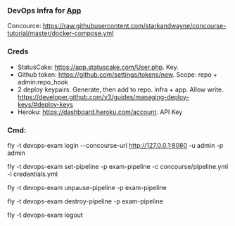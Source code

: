 ### DevOps infra for [App](https://github.com/GardOS/devops-exam-app)

Concource: https://raw.githubusercontent.com/starkandwayne/concourse-tutorial/master/docker-compose.yml

### Creds

- StatusCake: https://app.statuscake.com/User.php. Key.
- Github token: https://github.com/settings/tokens/new. Scope: repo + admin:repo_hook
- 2 deploy keypairs. Generate, then add to repo. infra + app. Allow write. https://developer.github.com/v3/guides/managing-deploy-keys/#deploy-keys
- Heroku: https://dashboard.heroku.com/account. API Key

### Cmd:

fly -t devops-exam login --concourse-url http://127.0.0.1:8080 -u admin -p admin

fly -t devops-exam set-pipeline -p exam-pipeline -c concourse/pipeline.yml -l credentials.yml

fly -t devops-exam unpause-pipeline -p exam-pipeline

fly -t devops-exam destroy-pipeline -p exam-pipeline

fly -t devops-exam logout

